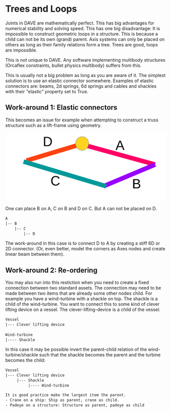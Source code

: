 # Trees and Loops

Joints in DAVE are mathematically perfect. This has big advantages for numerical stability and solving speed.
This has one big disadvantage: It is impossible to construct geometric loops in a structure. This is because a child can not be its own (grand) parent. Axis systems can only be placed on others as long as their family relations form a tree. Trees are good, loops are impossible.

This is not unique to DAVE. Any software implementing multibody structures (Orcaflex constraints, bullet physics multibody) suffers from this.

This is usually not a big problem as long as you are aware of it. The simplest solution is to use an elastic connector somewhere. Examples of elastic connectors are: beams, 2d springs, 6d springs and cables and shackles with their "elastic" property set to True.


## Work-around 1: Elastic connectors

This becomes an issue for example when attempting to construct a truss structure such as a lift-frame using geometry. 

![trees_and_loops_1](images/trees_and_loops_1.png)

One can place B on A, C on B and D on C. But A can not be placed on D.

```
A
|-- B
    |-- C
        |-- D
```

The work-around in this case is to connect D to A by creating a stiff 6D or 2D connector. (Or, even better, model the corners as Axes nodes and create linear beam between them).

## Work-around 2: Re-ordering

You may also run into this restiction when you need to create a fixed connection between two standard assets. The connection may need to be made between two items that are already some other nodes child. For example you have a wind-turbine with a shackle on top. The shackle is a child of the wind-turbine.
You want to connect this to some kind of clever lifting device on a vessel. The clever-lifting-device is a child of the vessel. 


```
Vessel
|--- Clever lifting device

Wind-turbine
|---- Shackle
```

In this case it may be possible invert the parent-child relation of the wind-turbine/shackle such that the shackle becomes the parent and the turbine becomes the child:

```
Vessel
|--- Clever lifting device
     |--- Shackle
          |---- Wind-turbine
```

```{admonition} General tip
It is good practice make the largest item the parent.
- Crane on a ship: Ship as parent, crane as child.
- Padeye on a structure: Structure as parent, padeye as child
```